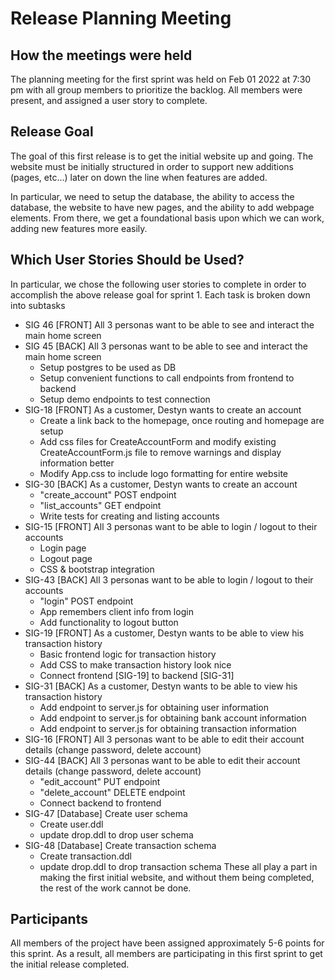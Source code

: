 # Release Planning Meeting #

## How the meetings were held ##

The planning meeting for the first sprint was held on Feb 01 2022 at 7:30 pm with all group members to prioritize the backlog.
All members were present, and assigned a user story to complete.

## Release Goal ##

The goal of this first release is to get the initial website up and going.
The website must be initially structured in order to support new additions (pages, etc...)
later on down the line when features are added.

In particular, we need to setup the database, the ability to access the database, the website to have
new pages, and the ability to add webpage elements. From there, we get a foundational basis upon which
we can work, adding new features more easily.

## Which User Stories Should be Used? ##

In particular, we chose the following user stories to complete in order to accomplish the above release goal for sprint 1. Each task is broken down into subtasks

- SIG 46 [FRONT] All 3 personas want to be able to see and interact the main home screen
- SIG 45 [BACK] All 3 personas want to be able to see and interact the main home screen
  - Setup postgres to be used as DB
  - Setup convenient functions to call endpoints from frontend to backend
  - Setup demo endpoints to test connection
- SIG-18 [FRONT] As a customer, Destyn wants to create an account
  - Create a link back to the homepage, once routing and homepage are setup
  - Add css files for CreateAccountForm and modify existing CreateAccountForm.js file to remove warnings and display information better
  - Modify App.css to include logo formatting for entire website
- SIG-30 [BACK] As a customer, Destyn wants to create an account
  - "create_account" POST endpoint
  - "list_accounts" GET endpoint
  - Write tests for creating and listing accounts
- SIG-15 [FRONT] All 3 personas want to be able to login / logout to their accounts
  - Login page 
  - Logout page
  - CSS & bootstrap integration
- SIG-43 [BACK] All 3 personas want to be able to login / logout to their accounts
  - "login" POST endpoint
  - App remembers client info from login
  - Add functionality to logout button
- SIG-19 [FRONT] As a customer, Destyn wants to be able to view his transaction history
  - Basic frontend logic for transaction history
  - Add CSS to make transaction history look nice
  - Connect frontend [SIG-19] to backend [SIG-31]
- SIG-31 [BACK] As a customer, Destyn wants to be able to view his transaction history
  - Add endpoint to server.js for obtaining user information
  - Add endpoint to server.js for obtaining bank account information
  - Add endpoint to server.js for obtaining transaction information 
- SIG-16 [FRONT] All 3 personas want to be able to edit their account details (change password, delete account)
- SIG-44 [BACK] All 3 personas want to be able to edit their account details (change password, delete account)
  - "edit_account" PUT endpoint
  - "delete_account" DELETE endpoint
  - Connect backend to frontend
- SIG-47 [Database] Create user schema
  - Create user.ddl
  - update drop.ddl to drop user schema
- SIG-48 [Database] Create transaction schema
  - Create transaction.ddl
  - update drop.ddl to drop transaction schema
These all play a part in making the first initial website, and without them being completed, the rest of the work cannot be done.

## Participants ##

All members of the project have been assigned approximately 5-6 points for this sprint. As a result, all members
are participating in this first sprint to get the initial release completed.
